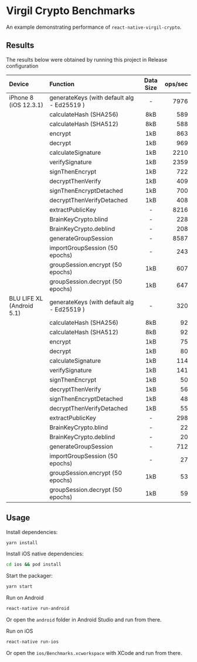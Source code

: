 # Virgil Crypto Benchmarks

An example demonstrating performance of `react-native-virgil-crypto`.

## Results

The results below were obtained by running this project in Release configuration

| Device | Function | Data Size | ops/sec |
| :---   | :---     |   :---:   |    ---: |
| iPhone 8 (iOS 12.3.1) | generateKeys (with default alg - Ed25519 ) | - | 7976 |
|                       | calculateHash (SHA256) | 8kB | 589 |
|                       | calculateHash (SHA512) | 8kB | 588 |
|                       | encrypt | 1kB | 863 |
|                       | decrypt | 1kB | 969 |
|                       | calculateSignature | 1kB | 2210 |
|                       | verifySignature | 1kB | 2359 |
|                       | signThenEncrypt | 1kB | 722 |
|                       | decryptThenVerify | 1kB | 409 |
|                       | signThenEncryptDetached | 1kB | 700 |
|                       | decryptThenVerifyDetached | 1kB | 408 |
|                       | extractPublicKey | - | 8216 |
|                       | BrainKeyCrypto.blind | - | 228 |
|                       | BrainKeyCrypto.deblind | - | 208 |
|                       | generateGroupSession | - | 8587 |
|                       | importGroupSession (50 epochs) | - | 243 |
|                       | groupSession.encrypt (50 epochs) | 1kB | 607 |
|                       | groupSession.decrypt (50 epochs) | 1kB | 647 |
| BLU LIFE XL (Android 5.1) | generateKeys (with default alg - Ed25519 ) | - | 320 |
|                           | calculateHash (SHA256) | 8kB | 92 |
|                           | calculateHash (SHA512) | 8kB | 92 |
|                           | encrypt | 1kB | 75 |
|                           | decrypt | 1kB | 80 |
|                           | calculateSignature | 1kB | 114 |
|                           | verifySignature | 1kB | 141 |
|                           | signThenEncrypt | 1kB | 50 |
|                           | decryptThenVerify | 1kB | 56 |
|                           | signThenEncryptDetached | 1kB | 48 |
|                           | decryptThenVerifyDetached | 1kB | 55 |
|                           | extractPublicKey | - | 298 |
|                           | BrainKeyCrypto.blind | - | 22 |
|                           | BrainKeyCrypto.deblind | - | 20 |
|                           | generateGroupSession | - | 712 |
|                           | importGroupSession (50 epochs) | - | 27 |
|                           | groupSession.encrypt (50 epochs) | 1kB | 53 |
|                           | groupSession.decrypt (50 epochs) | 1kB | 59 |

## Usage

Install dependencies:

```sh
yarn install
```

Install iOS native dependencies:

```sh
cd ios && pod install
```

Start the packager:

```sh
yarn start
```

Run on Android

```sh
react-native run-android
```

Or open the `android` folder in Android Studio and run from there.

Run on iOS

```sh
react-native run-ios
```

Or open the `ios/Benchmarks.xcworkspace` with XCode and run from there.
